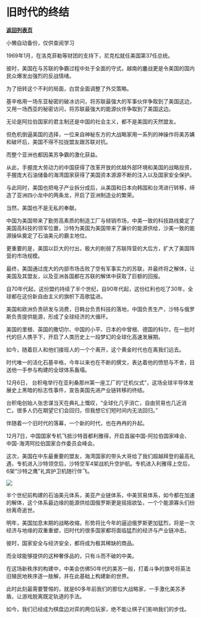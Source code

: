 # 旧时代的终结

[**返回列表页**](/gzh/政事堂2019)

小懒自动备份，仅供查阅学习

1969年1月，在洛克菲勒等财团的支持下，尼克松就任美国第37任总统。  

彼时，美国在与苏联的争霸过程中处于全面的守式，越南的鏖战更是令美国的国内民众爆发出强烈的反战情绪。  

为了扭转这个不利的局面，白宫全面调整了外交策略。

基辛格用一场东亚秘密的破冰访问，将苏联最强大的军事伙伴争取到了美国这边，又用一场西亚的秘密访问，将苏联最强大的能源伙伴争取到了美国这边。

无论是阿拉伯国家的君主制还是中国的社会主义，都不是美国的天然盟友。

但危机倒逼美国的选择，一位来自神秘东方的大战略家用一系列的神操作将美苏媾和破坏后，美国不得不拉拢盟友跟苏联对抗。

而整个亚洲也都因美苏争霸的激化获益。

从此，手握庞大劳动力的中国获得了改革开放的优越外部环境和美国的战略投资，手握庞大石油储备的海湾国家获得了美国资本源源不断的注入以及国家安全保护。

与此同时，美国也把电子产业拆分成后，从美国和日本向韩国和台湾进行转移，缔造了亚洲四小龙中的两条龙，开启了亚洲制造业的繁荣。

当然，美国也不是无私的奉献。  

中国为美国带来了勤劳高素质的制造工厂与倾销市场，中美一致的科技路线奠定了美国高科技的领军位置，沙特为美国为美国带来了廉价的能源供给，沙美一致的能源操纵奠定了石油美元的霸主地位。

更重要的是，美国以巨大的付出，极大的削弱了苏联阵营的大后方，扩大了美国阵营的市场规模。

最终，美国通过庞大的内部市场击败了空有军事实力的苏联，并最终将之解体，让美国及其盟友，以及亚洲各国都在苏联的解体中获取了巨额的回报。

自70年代起，这份盟约持续了半个世纪，自90年代起，这份红利也吃了30年，全球都在这份新自由主义的旗帜下高歌猛进。

美国和欧洲负责研发与消费，日韩台负责科技的落地，中国负责生产，沙特与俄罗斯负责提供能源，形成了全球经济的大循环。  

美国的里根、英国的撒切尔、中国的小平、日本的中曾根、德国的科尔，在一批时代的巨人携手下，开启了人类历史上一段梦幻的全球化高速发展期。

如今，随着巨人和他们接班人的一个个离开，这个黄金时代也在离我们远去。

时代唯一的活化石基辛格，今年以来也在不断的撰文，表达着他的愤怒与不舍，目送他一手参与构建的全球体系轰塌。

12月6日， 台积电举行在亚利桑那州第一座工厂的“迁机仪式”，这场全球半导体发展史上黑暗的标志性事件，宣告美国先进产业链转移的终结。

台积电创始人张忠谋当天在典礼上慨叹，“全球化几乎消亡，自由贸易也几近消亡。很多人仍在期望它们会回归，但我想它们短时间内无法回归。”

伴随着一个旧时代的落幕，一个新的时代，也在冉冉的升起。

12月7日，中国国家专机飞抵沙特首都利雅得，开启首届中国-阿拉伯国家峰会、中国-海湾阿拉伯国家合作委员会峰会。

这次，美国在中东最重要的盟友，海湾国家的带头大哥给了我们超越拜登的最高礼遇，专机进入沙特领空后，沙特空军4架战机升空护航。专机进入利雅得上空后，6架“沙特之鹰”礼宾护卫机随行伴飞。

![](https://mmbiz.qpic.cn/mmbiz_jpg/rxhS23yu8cOmoYsE4ibUZmbw8FcnicnKcjnoFcL86c6GAJ8YQxwTadiaqJk0BjUnzKHMAAICYCBldHJvLmtmzwGtA/640?wx_fmt=jpeg)

半个世纪前构建的石油美元体系，美亚产业链体系，中美贸易体系，如今都在加速的解体，这个体系最边缘的能源供给国俄罗斯更是摇摇欲坠，一个个能源寡头们纷纷离奇逝世。

明年，美国加息末期的战略收缩，形势将比今年的逼迫俄罗斯更加猛烈，将是一次经济与地缘的双重重塑，旧时代的很多国家都将面临猛烈的经济与产业链冲击。

彼时，国家安全与经济安全，都将成为极其稀缺的商品。  

而全球能够提供的这种奢侈品的，只有斗而不破的中美。

在这场新秩序的构建中，中美会仿佛50年代的美苏一般，打着斗争的旗号将英法旧殖民地秩序逐一肢解，并在此基础上构建新的世界。  

此时此刻最需要警惕的，就是60多年前我们的那位大战略家，一手激化美苏矛盾，让游戏脱离既定轨道的手法。

如今，我们已经成为棋盘边对弈的两位玩家，绝不能让棋子们影响我们的步伐。

